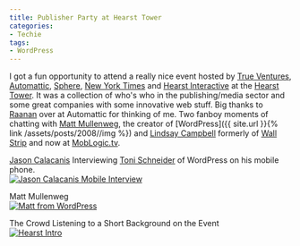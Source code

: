 ```yaml
---
title: Publisher Party at Hearst Tower
categories:
- Techie
tags:
- WordPress
---
```


I got a fun opportunity to attend a really nice event hosted by [True Ventures](http://www.trueventures.com/), [Automattic](http://automattic.com/), [Sphere](http://www.sphere.com/), [New York Times](http://www.nytimes.com/) and [Hearst Interactive](http://www.hearst.com/interactive_media/) at the [Hearst Tower](http://hearst.com/hearsttower/). It was a collection of who's who in the publishing/media sector and some great companies with some innovative web stuff. Big thanks to [Raanan](http://raanan.com/) over at Automattic for thinking of me. Two fanboy moments of chatting with [Matt Mullenweg](http://ma.tt/), the creator of [WordPress]({{ site.url }}{% link /assets/posts/2008//img %}) and [Lindsay Campbell](http://lindsaycampbell.com/) formerly of [Wall Strip](http://www.wallstrip.com/) and now at [MobLogic.tv](http://www.moblogic.tv/).




[Jason Calacanis](http://www.calacanis.com/) Interviewing [Toni Schneider](http://toni.schneidersf.com/) of WordPress on his mobile phone.  
[![Jason Calacanis Mobile Interview](http://farm4.static.flickr.com/3226/2343498641_11c4d9b8a8_m.jpg)](http://www.flickr.com/photos/jthingelstad/2343498641/)

Matt Mullenweg  
[![Matt from WordPress](http://farm3.static.flickr.com/2052/2344379648_344a3745f4_m.jpg)](http://www.flickr.com/photos/jthingelstad/2344379648/)

The Crowd Listening to a Short Background on the Event  
[![Hearst Intro](http://farm3.static.flickr.com/2410/2343551661_d0bfb28450_m.jpg)](http://www.flickr.com/photos/jthingelstad/2343551661/)



